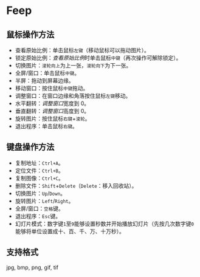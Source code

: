 # Feep

## 鼠标操作方法
- 查看原始比例：单击鼠标`左键`（移动鼠标可以拖动图片）。
- 锁定原始比例：*查看原始比例*时单击鼠标`中键`（再次操作可解除锁定）。
- 切换图片：`滚轮向上`为上一张，`滚轮向下`为下一张。
- 全屏/窗口：单击鼠标`中键`。
- 半屏：拖动到屏幕边缘。
- 移动窗口：按住鼠标`中键`拖动。
- 调整窗口：在窗口边缘和角落按住鼠标`左键`移动。
- 水平翻转：*调整窗口*宽度到 0。
- 垂直翻转：*调整窗口*高度到 0。
- 旋转图片：按住鼠标`右键`+`滚轮`。
- 退出程序：单击鼠标`右键`。


## 键盘操作方法
- 复制地址：`Ctrl+A`。
- 定位文件：`Ctrl+B`。
- 复制图像：`Ctrl+C`。
- 删除文件：`Shift`+`Delete`（`Delete`：移入回收站）。
- 切换图片：`Up`/`Down`。
- 旋转图片：`Left`/`Right`。
- 全屏/窗口：`空格`键。
- 退出程序：`Esc`键。
- 幻灯片模式：数字键`1`至`9`能够设置秒数并开始播放幻灯片（先按几次数字键`0`能够将单位设置成十、百、千、万、十万秒）。


## 支持格式
jpg, bmp, png, gif, tif
